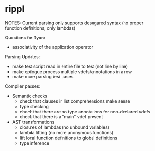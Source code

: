 # rippl

NOTES: Current parsing only supports desugared syntax (no proper function definitions; only lambdas)

Questions for Ryan:
 - associativity of the application operator

Parsing Updates:
 - make test script read in entire file to test (not line by line)
 - make epilogue process multiple vdefs/annotations in a row
 - make more parsing test cases

Compiler passes:
  * Semantic checks
    - check that clauses in list comprehensions make sense
    - type checking
    - check that there are no type annotations for non-declared vdefs
    - check that there is a "main" vdef present
  * AST transformations
    - closures of lambdas (no unbound variables)
    - lambda lifting (no more anonymous functions)
    - lift local function definitions to global definitions
    - type inference
